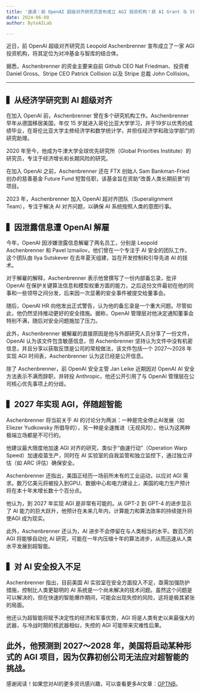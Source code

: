 ```yaml
---
title: '速递｜前 OpenAI 超级对齐研究员宣布成立 AGI 投资机构！获 AI Grant 与 Stripe 创始人投资'
date: 2024-06-08
author: ByteAILab

---
```


近日，前 OpenAI 超级对齐研究员 Leopold Aschenbrenner 宣布成立了一家 AGI 投资机构，将其定位为对冲基金与智库的结合体。

据悉，Aschenbrenner 的资金主要来自前 Github CEO Nat Friedman、投资者 Daniel Gross、Stripe CEO Patrick Collision 以及 Stripe 总裁 John Collision。

---


## ▍从经济学研究到 AI 超级对齐

在加入 OpenAI 前，Aschenbrenner 曾在多个研究机构工作。Aschenbrenner 早年从德国移居美国，年仅 15 岁就进入哥伦比亚大学学习，并于19岁以优秀的成绩毕业，在哥伦比亚大学主修经济学和数学统计学，并担任经济学和政治学部门的研究助理。

2020 年至今，他成为牛津大学全球优先研究所（Global Priorities Institute）的研究员，专注于经济增长和长期风险的研究。

在加入 OpenAI 之前，Aschenbrenner 还在 FTX 创始人 Sam Bankman-Fried 创办的慈善基金 Future Fund 短暂任职，该基金旨在资助“改善人类长期前景”的项目。

2023 年，Aschenbrenner 加入 OpenAI 超对齐团队（Superalignment Team），专注于解决 AI 对齐问题，以确保 AI 系统按照人类的意图行事。

## ▍因泄露信息遭 OpenAI 解雇

今年，OpenAI 因涉嫌泄露信息解雇了两名员工，分别是 Leopold Aschenbrenner 和 Pavel Izmailov，他们曾在一个专注于 AI 安全的团队工作，这个团队由 Ilya Sutskever 在去年夏天组建，旨在开发控制和引导先进 AI 的技术。

对于解雇的解释，Aschenbrenner 表示他曾撰写了一份内部备忘录，批评 OpenAI 在保护关键算法信息和模型权重方面的能力，之后这份文件最初在他的同事和一些领导之间分发，后来因一次显著的安全事件被提交给董事会。

随后，OpenAI HR 向他发出正式警告，认为他的备忘录是一个重大问题。尽管如此，他仍然坚持推动更好的安全措施。据称，OpenAI 管理层对他决定通知董事会特别不满，随后对安全问题施加了压力。

此外，Aschenbrenner 被解雇的直接原因是他与外部研究人员分享了一份文件，OpenAI 认为该文件包含敏感信息，但 Aschenbrenner 坚持认为文件中没有机密信息，并且分享以获取反馈是公司的常规做法，该文件包括一个 2027～2028 年实现 AGI 时间表，Aschenbrenner 认为这已经是公开信息。

除了 Aschenbrenner，前 OpenAI 安全主管 Jan Leike 近期因对 OpenAI AI 安全方法表示不满而辞职，并转投 Anthropic，他还公开引用了与 OpenAI 管理层在公司核心优先事项上的分歧。

## ▍2027 年实现 AGI，伴随超智能

Aschenbrenner 将当前关于 AI 的讨论分为两派：一种是完全停止AI发展（如Eliezer Yudkowsky 所倡导的），另一种是全速推进（无视风险），他认为这两种极端立场都是不可行的。

他建议最大限度地加速 AGI 对齐的研究，类似于“曲速行动”（Operation Warp Speed）加速疫苗生产，同时在 AI 实验室的自我监管和独立监控下，通过独立评估（如 ARC 评估）确保安全。

Aschenbrenner 还指出，美国正经历一场前所未有的工业运动，以应对 AGI 需求。数万亿美元将被投入到GPU、数据中心和电力建设上，美国的电力生产预计将在本十年末增长数十个百分点。

他认为，到 2027 年实现 AGI 是非常有可能的。从 GPT-2 到 GPT-4 的进步显示了 AI 能力的巨大跃升，他预计在未来几年内，计算能力和算法效率的持续提升将使AGI 成为现实。

此外，Aschenbrenner 还认为，AI 进步不会停留在与人类相当的水平。数百万的AGI 将能够自动化 AI 研究，可能在一年内压缩十年的算法进步，从而迅速从人类水平发展到超智能。

## ▍对 AI 安全投入不足

Aschenbrenner 指出，目前美国 AI 实验室在安全方面投入不足，亟需加强防护措施，控制比人类更聪明的 AI 系统是一个尚未解决的技术问题。虽然这个问题是可以解决的，但在快速的智能爆炸期间，可能会出现失控的风险，这将是极其紧张的局面。

他还认为超智能将赋予决定性的经济和军事优势，AGI 将是人类有史以来最强大的武器，与冷战时期的核武器相似，失控的 AGI 可能带来灾难性后果。

此外，他预测到 2027～2028 年，美国将启动某种形式的 AGI 项目，因为仅靠初创公司无法应对超智能的挑战。
---
感谢阅读！如果您对AI的更多资讯感兴趣，可以查看更多AI文章：[GPTNB](https://gptnb.com)。